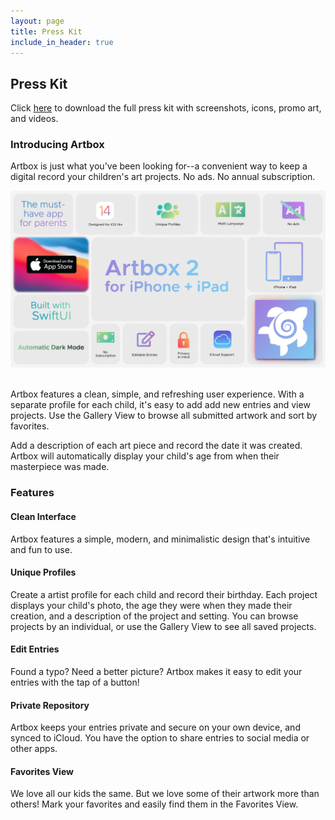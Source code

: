 ```yaml
---
layout: page
title: Press Kit
include_in_header: true
---
```


## Press Kit
Click [here](https://www.icloud.com/iclouddrive/0YReE_oVk2TIUg9mpooEltpug#Artbox_2_PressKit) to download the full press kit with screenshots, icons, promo art, and videos.

### Introducing Artbox
Artbox is just what you've been looking for--a convenient way to keep a digital record your children's art projects. No ads. No annual subscription.

![](/assets/Artbox-summary-card.png)<br><br>

Artbox features a clean, simple, and refreshing user experience. With a separate profile for each child, it's easy to add add new entries and view projects. 
Use the Gallery View to browse all submitted artwork and sort by favorites.

Add a description of each art piece and record the date it was created. Artbox will automatically display your child's age from when their masterpiece was made.

### Features<br>
#### Clean Interface<br>
Artbox features a simple, modern, and minimalistic design that's intuitive and fun to use.

#### Unique Profiles<br>
Create a artist profile for each child and record their birthday. Each project displays your child's photo, the age they were when they made their creation, and a description of the project and setting. You can browse projects by an individual, or use the Gallery View to see all saved projects. 

#### Edit Entries<br>
Found a typo? Need a better picture? Artbox makes it easy to edit your entries with the tap of a button!

#### Private Repository<br>
Artbox keeps your entries private and secure on your own device, and synced to iCloud. You have the option to share entries to social media or other apps.

#### Favorites View<br>
We love all our kids the same. But we love some of their artwork more than others! Mark your favorites and easily find them in the Favorites View.
